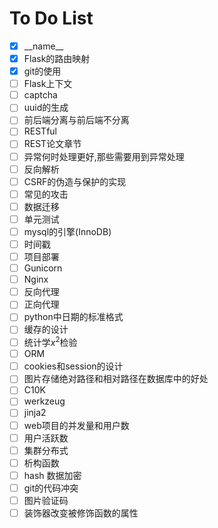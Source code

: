# To Do List
- [x] \_\_name\_\_
- [x] Flask的路由映射
- [x] git的使用
- [ ] Flask上下文
- [ ] captcha
- [ ] uuid的生成
- [ ] 前后端分离与前后端不分离
- [ ] RESTful
- [ ] REST论文章节
- [ ] 异常何时处理更好,那些需要用到异常处理
- [ ] 反向解析
- [ ] CSRF的伪造与保护的实现
- [ ] 常见的攻击
- [ ] 数据迁移
- [ ] 单元测试
- [ ] mysql的引擎(InnoDB)
- [ ] 时间戳
- [ ] 项目部署
- [ ] Gunicorn
- [ ] Nginx
- [ ] 反向代理
- [ ] 正向代理
- [ ] python中日期的标准格式
- [ ] 缓存的设计
- [ ] 统计学$x^2$检验
- [ ] ORM
- [ ] cookies和session的设计
- [ ] 图片存储绝对路径和相对路径在数据库中的好处
- [ ] C10K
- [ ] werkzeug
- [ ] jinja2
- [ ] web项目的并发量和用户数
- [ ] 用户活跃数
- [ ] 集群分布式
- [ ] 析构函数
- [ ] hash 数据加密
- [ ] git的代码冲突
- [ ] 图片验证码
- [ ] 装饰器改变被修饰函数的属性
